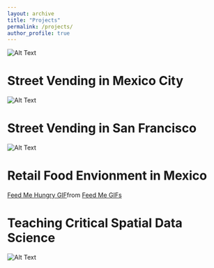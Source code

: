 ```yaml
---
layout: archive
title: "Projects"
permalink: /projects/
author_profile: true
---
```


![Alt Text](https://media.giphy.com/media/vFKqnCdLPNOKc/giphy.gif)

# Street Vending in Mexico City
![Alt Text](https://media.giphy.com/media/vFKqnCdLPNOKc/giphy.gif)

# Street Vending in San Francisco
![Alt Text](https://media.giphy.com/media/vFKqnCdLPNOKc/giphy.gif)

# Retail Food Envionment in Mexico
<div class="tenor-gif-embed" data-postid="14511814" data-share-method="host" data-aspect-ratio="1.46789" data-width="100%"><a href="https://tenor.com/view/feed-me-hungry-mouse-food-tom-and-jerry-gif-14511814">Feed Me Hungry GIF</a>from <a href="https://tenor.com/search/feed+me-gifs">Feed Me GIFs</a></div>

# Teaching Critical Spatial Data Science
![Alt Text](https://media.giphy.com/media/vFKqnCdLPNOKc/giphy.gif)


